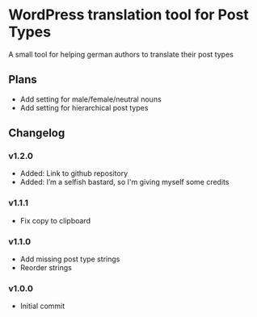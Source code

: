 # WordPress translation tool for Post Types

A small tool for helping german authors to translate their post types

## Plans

* Add setting for male/female/neutral nouns
* Add setting for hierarchical post types

## Changelog

### v1.2.0

* Added: Link to github repository
* Added: I’m a selfish bastard, so I'm giving myself some credits

### v1.1.1

* Fix copy to clipboard

### v1.1.0

* Add missing post type strings
* Reorder strings

### v1.0.0

* Initial commit
